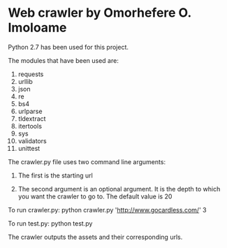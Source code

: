 # Web crawler by Omorhefere O. Imoloame

Python 2.7 has been used for this project.

The modules that have been used are:

1) requests
2) urllib
3) json
4) re
5) bs4
6) urlparse
7) tldextract
8) itertools
9) sys
10) validators
11) unittest


The crawler.py file uses two command line arguments:

  1) The first is the starting url

  2) The second argument is an optional argument. It is the depth to which you want the crawler to go to. The default value is 20


To run crawler.py: python crawler.py 'http://www.gocardless.com/' 3

To run test.py: python test.py

The crawler outputs the assets and their corresponding urls.

